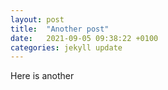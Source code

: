 ```yaml
---
layout: post
title:  "Another post"
date:   2021-09-05 09:38:22 +0100
categories: jekyll update
---
```

Here is another
